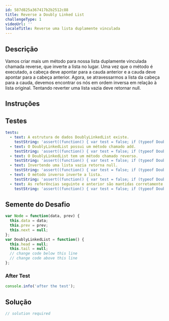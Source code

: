 ```yaml
---
id: 587d825a367417b2b2512c88
title: Reverse a Doubly Linked List
challengeType: 1
videoUrl: ''
localeTitle: Reverse uma lista duplamente vinculada
---
```


## Descrição
<section id="description"> Vamos criar mais um método para nossa lista duplamente vinculada chamada reverse, que inverte a lista no lugar. Uma vez que o método é executado, a cabeça deve apontar para a cauda anterior e a cauda deve apontar para a cabeça anterior. Agora, se atravessarmos a lista da cabeça para a cauda, ​​devemos encontrar os nós em ordem inversa em relação à lista original. Tentando reverter uma lista vazia deve retornar null. </section>

## Instruções
<section id="instructions">
</section>

## Testes
<section id='tests'>

```yml
tests:
  - text: A estrutura de dados DoublyLinkedList existe.
    testString: 'assert((function() { var test = false; if (typeof DoublyLinkedList !== "undefined") { test = new DoublyLinkedList() }; return (typeof test == "object")})(), "The DoublyLinkedList data structure exists.");'
  - text: O DoublyLinkedList possui um método chamado add.
    testString: 'assert((function() { var test = false; if (typeof DoublyLinkedList !== "undefined") { test = new DoublyLinkedList() }; if (test.add == undefined) { return false; }; return (typeof test.add == "function")})(), "The DoublyLinkedList has a method called add.");'
  - text: O DoublyLinkedList tem um método chamado reverso.
    testString: 'assert((function() { var test = false; if (typeof DoublyLinkedList !== "undefined") { test = new DoublyLinkedList() }; if (test.reverse == undefined) { return false; }; return (typeof test.reverse == "function")})(), "The DoublyLinkedList has a method called reverse.");'
  - text: Invertendo uma lista vazia retorna null.
    testString: 'assert((function() { var test = false; if (typeof DoublyLinkedList !== "undefined") { test = new DoublyLinkedList() }; return (test.reverse() == null); })(), "Reversing an empty list returns null.");'
  - text: O método inverso inverte a lista.
    testString: 'assert((function() { var test = false; if (typeof DoublyLinkedList !== "undefined") { test = new DoublyLinkedList() }; test.add(58); test.add(61); test.add(32); test.reverse(); return (test.print().join("") == "326158"); })(), "The reverse method reverses the list.");'
  - text: As referências seguinte e anterior são mantidas corretamente quando uma lista é invertida.
    testString: 'assert((function() { var test = false; if (typeof DoublyLinkedList !== "undefined") { test = new DoublyLinkedList() }; test.add(11); test.add(22); test.add(33); test.reverse(); return (test.printReverse().join("") == "112233"); })(), "The next and previous references are correctly maintained when a list is reversed.");'

```

</section>

## Semente do Desafio
<section id='challengeSeed'>

<div id='js-seed'>

```js
var Node = function(data, prev) {
  this.data = data;
  this.prev = prev;
  this.next = null;
};
var DoublyLinkedList = function() {
  this.head = null;
  this.tail = null;
  // change code below this line
  // change code above this line
};

```

</div>


### After Test
<div id='js-teardown'>

```js
console.info('after the test');
```

</div>

</section>

## Solução
<section id='solution'>

```js
// solution required
```
</section>
